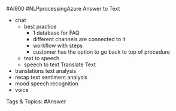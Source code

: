  #Ai900 #NLPprocessingAzure Answer to Text
  - chat
    - best practice
      - 1 database for FAQ
      - different channels are connected to it
      - workflow with steps
      - customer has the option to go back to top of procedure
    - text to speech
    - speech to text
 Translate Text
  - translations
 text analysis
  - recap text
 sentiment analysis
  - mood
 speech recognition
  - voice

   Tags & Topics:
   #Answer